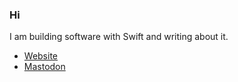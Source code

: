 ### Hi

I am building software with Swift and writing about it.

- [Website](https://petercammeraat.net)
- [Mastodon](https://defcon.social/petercammeraat)
